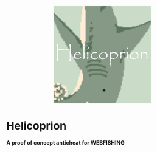 <p align="center">
  <img src="https://raw.githubusercontent.com/yeeterlol/helicoprion/refs/heads/main/icon.png" alt="Logo of a Helicoprion shark with the text Helicoprion"/>
</p>
<h1>Helicoprion</h1>
<b>A proof of concept anticheat for WEBFISHING</b>
